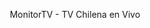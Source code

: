 <p align='center'>MonitorTV - TV Chilena en Vivo</p>
<p align='center'MonitorTV es una página web para ver televisión y radio en vivo principalmente de chile, su función es poder ver las distintas señales de forma simultánea</p>







